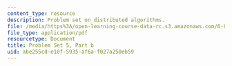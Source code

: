 ```yaml
---
content_type: resource
description: Problem set on distributed algorithms.
file: /media/https%3A/open-learning-course-data-rc.s3.amazonaws.com/6-852j-distributed-algorithms-fall-2009/abe255cde10f5935af6af027a250eb59_MIT6_852JF09_pset5b.pdf
file_type: application/pdf
resourcetype: Document
title: Problem Set 5, Part b
uid: abe255cd-e10f-5935-af6a-f027a250eb59
---
```

